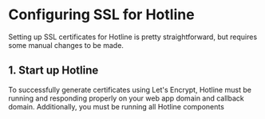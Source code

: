 # Configuring SSL for Hotline

Setting up SSL certificates for Hotline is pretty straightforward, but requires some manual changes to be made.

## 1. Start up Hotline

To successfully generate certificates using Let's Encrypt, Hotline must be running and responding properly on your web app domain and callback domain. Additionally, you must be running all Hotline components